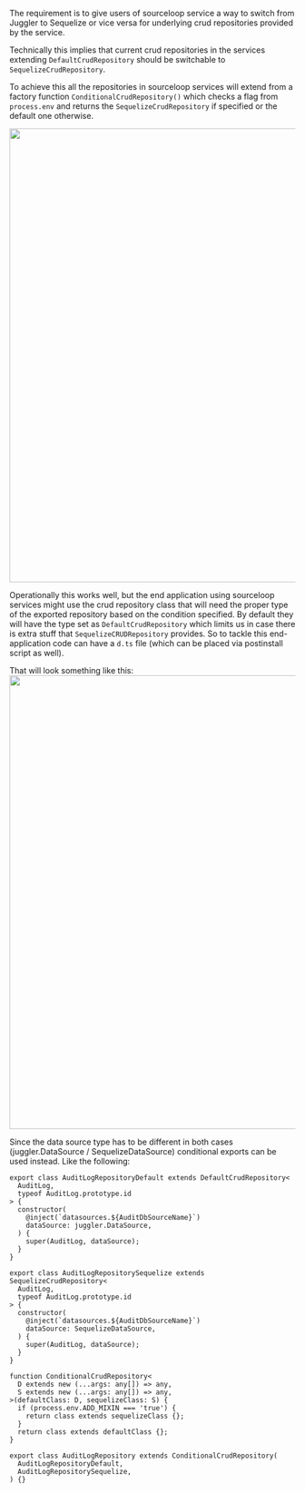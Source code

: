 The requirement is to give users of sourceloop service a way to switch from Juggler to Sequelize or vice versa for underlying crud repositories provided by the service.

Technically this implies that current crud repositories in the services extending `DefaultCrudRepository` should be switchable to `SequelizeCrudRepository`.

To achieve this all the repositories in sourceloop services will extend from a factory function `ConditionalCrudRepository()` which checks a flag from `process.env` and returns the `SequelizeCrudRepository` if specified or the default one otherwise.

<img src="https://user-images.githubusercontent.com/110156023/234196953-2f71217d-d84b-4644-b1c7-a017a9cfebac.png" width="800">

Operationally this works well, but the end application using sourceloop services might use the crud repository class that will need the proper type of the exported repository based on the condition specified. By default they will have the type set as `DefaultCrudRepository` which limits us in case there is extra stuff that `SequelizeCRUDRepository` provides. So to tackle this end-application code can have a `d.ts` file (which can be placed via postinstall script as well).

That will look something like this:
<img src="https://user-images.githubusercontent.com/110156023/234196771-0e8dacb1-73be-48b8-9733-8986720037b5.png" width="800">


Since the data source type has to be different in both cases (juggler.DataSource / SequelizeDataSource) conditional exports can be used instead. Like the following:

```
export class AuditLogRepositoryDefault extends DefaultCrudRepository<
  AuditLog,
  typeof AuditLog.prototype.id
> {
  constructor(
    @inject(`datasources.${AuditDbSourceName}`)
    dataSource: juggler.DataSource,
  ) {
    super(AuditLog, dataSource);
  }
}

export class AuditLogRepositorySequelize extends SequelizeCrudRepository<
  AuditLog,
  typeof AuditLog.prototype.id
> {
  constructor(
    @inject(`datasources.${AuditDbSourceName}`)
    dataSource: SequelizeDataSource,
  ) {
    super(AuditLog, dataSource);
  }
}

function ConditionalCrudRepository<
  D extends new (...args: any[]) => any,
  S extends new (...args: any[]) => any,
>(defaultClass: D, sequelizeClass: S) {
  if (process.env.ADD_MIXIN === 'true') {
    return class extends sequelizeClass {};
  }
  return class extends defaultClass {};
}

export class AuditLogRepository extends ConditionalCrudRepository(
  AuditLogRepositoryDefault,
  AuditLogRepositorySequelize,
) {}
```
